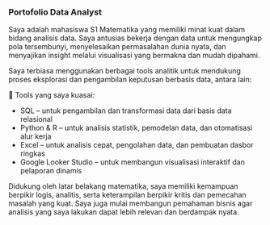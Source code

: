 ### Portofolio Data Analyst

Saya adalah mahasiswa S1 Matematika yang memiliki minat kuat dalam bidang analisis data. Saya antusias bekerja dengan data untuk mengungkap pola tersembunyi, menyelesaikan permasalahan dunia nyata, dan menyajikan insight melalui visualisasi yang bermakna dan mudah dipahami.

Saya terbiasa menggunakan berbagai tools analitik untuk mendukung proses eksplorasi dan pengambilan keputusan berbasis data, antara lain:

🔧 Tools yang saya kuasai:

- SQL – untuk pengambilan dan transformasi data dari basis data relasional
- Python & R – untuk analisis statistik, pemodelan data, dan otomatisasi alur kerja
- Excel – untuk analisis cepat, pengolahan data, dan pembuatan dasbor ringkas
- Google Looker Studio – untuk membangun visualisasi interaktif dan pelaporan dinamis

Didukung oleh latar belakang matematika, saya memiliki kemampuan berpikir logis, analitis, serta keterampilan berpikir kritis dan pemecahan masalah yang kuat. Saya juga mulai membangun pemahaman bisnis agar analisis yang saya lakukan dapat lebih relevan dan berdampak nyata.
